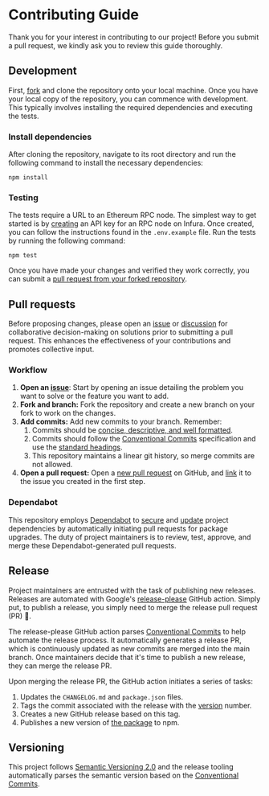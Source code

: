 # Contributing Guide

Thank you for your interest in contributing to our project! Before you submit a pull request, we kindly ask you to review this guide thoroughly.

## Development

First, [fork](https://docs.github.com/en/get-started/quickstart/fork-a-repo) and clone the repository onto your local machine. Once you have your local copy of the repository, you can commence with development. This typically involves installing the required dependencies and executing the tests.

### Install dependencies

After cloning the repository, navigate to its root directory and run the following command to install the necessary dependencies:

```
npm install
```

### Testing

The tests require a URL to an Ethereum RPC node. The simplest way to get started is by [creating](https://docs.infura.io/infura/getting-started#2.-create-an-api-key) an API key for an RPC node on Infura. Once created, you can follow the instructions found in the `.env.example` file. Run the tests by running the following command:

```
npm test
```

Once you have made your changes and verified they work correctly, you can submit a [pull request from your forked repository](https://docs.github.com/en/pull-requests/collaborating-with-pull-requests/proposing-changes-to-your-work-with-pull-requests/creating-a-pull-request-from-a-fork).

## Pull requests

Before proposing changes, please open an [issue](https://github.com/0xProject/0x-parser/issues/new) or [discussion](https://github.com/0xProject/0x-parser/discussions/new/choose) for collaborative decision-making on solutions prior to submitting a pull request. This enhances the effectiveness of your contributions and promotes collective input.

### Workflow

1. **Open an [issue](https://github.com/0xProject/0x-parser/issues/new)**: Start by opening an issue detailing the problem you want to solve or the feature you want to add.
1. **Fork and branch:** Fork the repository and create a new branch on your fork to work on the changes.
1. **Add commits:** Add new commits to your branch. Remember:
   1. Commits should be [concise, descriptive, and well formatted](https://cbea.ms/git-commit/#seven-rules).
   1. Commits should follow the [Conventional Commits](https://www.conventionalcommits.org/en/v1.0.0) specification and use the [standard headings](https://github.com/googleapis/release-please/blob/cb0f936e598c5bfb8d3e0a9c0eeb57ae59a35140/src/changelog-notes.ts#L43-L54).
   1. This repository maintains a linear git history, so merge commits are not allowed.
1. **Open a pull request:** Open a [new pull request](https://github.com/0xProject/0x-parser/compare) on GitHub, and [link](https://docs.github.com/en/issues/tracking-your-work-with-issues/linking-a-pull-request-to-an-issue) it to the issue you created in the first step.

### Dependabot

This repository employs [Dependabot](https://docs.github.com/en/code-security/dependabot) to [secure](https://docs.github.com/en/code-security/dependabot/dependabot-security-updates/configuring-dependabot-security-updates) and [update](https://docs.github.com/en/code-security/dependabot/dependabot-version-updates/configuring-dependabot-version-updates#about-version-updates-for-dependencies) project dependencies by automatically initiating pull requests for package upgrades. The duty of project maintainers is to review, test, approve, and merge these Dependabot-generated pull requests.

## Release

Project maintainers are entrusted with the task of publishing new releases. Releases are automated with Google's [release-please](https://github.com/googleapis/release-please) GitHub action. Simply put, to publish a release, you simply need to merge the release pull request (PR) 🚀.

The release-please GitHub action parses [Conventional Commits](https://www.conventionalcommits.org/en/v1.0.0) to help automate the release process. It automatically generates a release PR, which is continuously updated as new commits are merged into the main branch. Once maintainers decide that it's time to publish a new release, they can merge the release PR.

Upon merging the release PR, the GitHub action initiates a series of tasks:

1. Updates the `CHANGELOG.md` and `package.json` files.
1. Tags the commit associated with the release with the [version](https://semver.org) number.
1. Creates a new GitHub release based on this tag.
1. Publishes a new version of [the package](https://www.npmjs.com/package/@0x/0x-parser) to npm.

## Versioning

This project follows [Semantic Versioning 2.0](https://semver.org/) and the release tooling automatically parses the semantic version based on the [Conventional Commits](https://www.conventionalcommits.org/en/v1.0.0).
